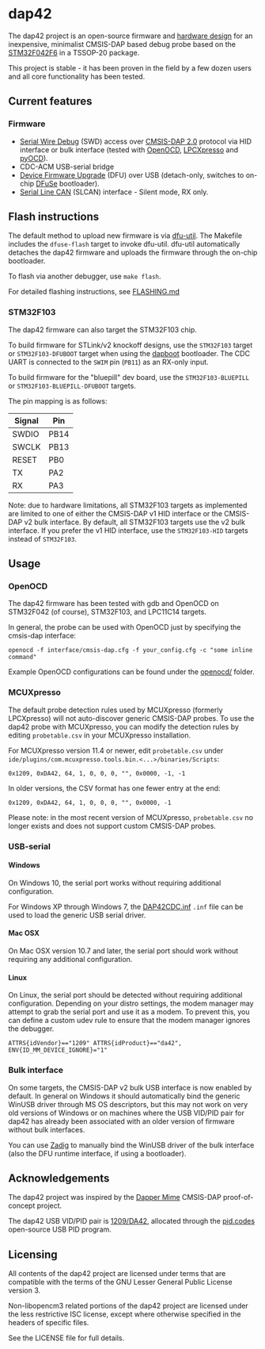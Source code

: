 # dap42
The dap42 project is an open-source firmware and [hardware design](https://github.com/devanlai/dap42-hardware) for an inexpensive, minimalist CMSIS-DAP based debug probe based on the [STM32F042F6](http://www.st.com/web/catalog/mmc/FM141/SC1169/SS1574/LN1823/PF259617) in a TSSOP-20 package.

This project is stable - it has been proven in the field by a few dozen users and all core functionality has been tested.

## Current features
### Firmware
* [Serial Wire Debug](https://developer.arm.com/documentation/ihi0031/a/The-Serial-Wire-Debug-Port--SW-DP-/Introduction-to-the-ARM-Serial-Wire-Debug--SWD--protocol) (SWD) access over [CMSIS-DAP 2.0](https://arm-software.github.io/CMSIS_5/DAP/html/index.html) protocol via HID interface or bulk interface (tested with [OpenOCD](https://openocd.org), [LPCXpresso](http://www.nxp.com/pages/:LPCXPRESSO) and [pyOCD](https://pyocd.io/)).
* CDC-ACM USB-serial bridge
* [Device Firmware Upgrade](https://www.usb.org/sites/default/files/DFU_1.1.pdf) (DFU) over USB (detach-only, switches to on-chip [DFuSe](http://dfu-util.sourceforge.net/dfuse.html) bootloader).
* [Serial Line CAN](https://elixir.bootlin.com/linux/latest/source/drivers/net/can/slcan/slcan-core.c) (SLCAN) interface - Silent mode, RX only.

## Flash instructions
The default method to upload new firmware is via [dfu-util](http://dfu-util.sourceforge.net/). The Makefile includes the `dfuse-flash` target to invoke dfu-util. dfu-util automatically detaches the dap42 firmware and uploads the firmware through the on-chip bootloader.

To flash via another debugger, use `make flash`.

For detailed flashing instructions, see [FLASHING.md](./FLASHING.md)

### STM32F103
The dap42 firmware can also target the STM32F103 chip.

To build firmware for STLink/v2 knockoff designs, use the `STM32F103` target or `STM32F103-DFUBOOT` target when using the [dapboot](https://github.com/devanlai/dapboot) bootloader. The CDC UART is connected to the `SWIM` pin (`PB11`) as an RX-only input.

To build firmware for the "bluepill" dev board, use the `STM32F103-BLUEPILL` or `STM32F103-BLUEPILL-DFUBOOT` targets.

The pin mapping is as follows:

| Signal | Pin  |
| ------ | ---- |
| SWDIO  | PB14 |
| SWCLK  | PB13 |
| RESET  | PB0  |
| TX     | PA2  |
| RX     | PA3  |

Note: due to hardware limitations, all STM32F103 targets as implemented are limited to one of either the CMSIS-DAP v1 HID interface or the CMSIS-DAP v2 bulk interface.
By default, all STM32F103 targets use the v2 bulk interface.
If you prefer the v1 HID interface, use the `STM32F103-HID` targets instead of `STM32F103`.

## Usage
### OpenOCD
The dap42 firmware has been tested with gdb and OpenOCD on STM32F042 (of course), STM32F103, and LPC11C14 targets.

In general, the probe can be used with OpenOCD just by specifying the cmsis-dap interface:

    openocd -f interface/cmsis-dap.cfg -f your_config.cfg -c "some inline command"

Example OpenOCD configurations can be found under the [openocd/](openocd/) folder.

### MCUXpresso
The default probe detection rules used by MCUXpresso (formerly LPCXpresso) will not auto-discover generic CMSIS-DAP probes.
To use the dap42 probe with MCUXpresso, you can modify the detection rules by editing `probetable.csv` in your MCUXpresso installation.

For MCUXpresso version 11.4 or newer, edit `probetable.csv` under `ide/plugins/com.mcuxpresso.tools.bin.<...>/binaries/Scripts`:

    0x1209, 0xDA42, 64, 1, 0, 0, 0, "", 0x0000, -1, -1

In older versions, the CSV format has one fewer entry at the end:

    0x1209, 0xDA42, 64, 1, 0, 0, 0, "", 0x0000, -1

Please note: in the most recent version of MCUXpresso, `probetable.csv` no longer exists and does not support custom CMSIS-DAP probes.

### USB-serial
#### Windows
On Windows 10, the serial port works without requiring additional configuration.

For Windows XP through Windows 7, the [DAP42CDC.inf](drivers/DAP42CDC.inf) `.inf` file can be used to load the generic USB serial driver.

#### Mac OSX
On Mac OSX version 10.7 and later, the serial port should work without requiring any additional configuration.

#### Linux
On Linux, the serial port should be detected without requiring additional configuration.
Depending on your distro settings, the modem manager may attempt to grab the serial port and use it as a modem.
To prevent this, you can define a custom udev rule to ensure that the modem manager ignores the debugger.

    ATTRS{idVendor}=="1209" ATTRS{idProduct}=="da42", ENV{ID_MM_DEVICE_IGNORE}="1"

### Bulk interface
On some targets, the CMSIS-DAP v2 bulk USB interface is now enabled by default. In general on Windows it should
automatically bind the generic WinUSB driver through MS OS descriptors, but this may not work on very old versions
of Windows or on machines where the USB VID/PID pair for dap42 has already been associated with an older version
of firmware without bulk interfaces.

You can use [Zadig](https://zadig.akeo.ie/) to manually bind the WinUSB driver of the bulk interface (also the
DFU runtime interface, if using a bootloader).

## Acknowledgements
The dap42 project was inspired by the [Dapper Mime](http://dappermime.sourceforge.net/) CMSIS-DAP proof-of-concept project.

The dap42 USB VID/PID pair is [1209/DA42](http://pid.codes/1209/DA42/), allocated through the [pid.codes](http://pid.codes/) open-source USB PID program.

## Licensing
All contents of the dap42 project are licensed under terms that are compatible with the terms of the GNU Lesser General Public License version 3.

Non-libopencm3 related portions of the dap42 project are licensed under the less restrictive ISC license, except where otherwise specified in the headers of specific files.

See the LICENSE file for full details.
